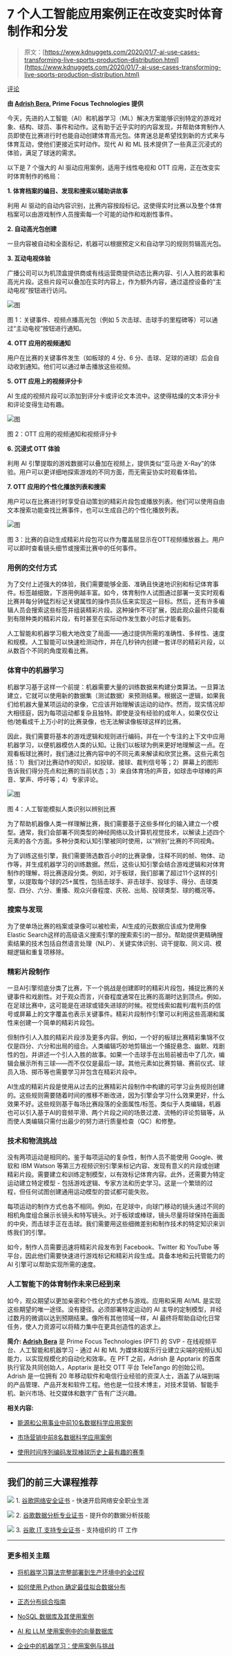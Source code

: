 # 7 个人工智能应用案例正在改变实时体育制作和分发

> 原文：[https://www.kdnuggets.com/2020/01/7-ai-use-cases-transforming-live-sports-production-distribution.html](https://www.kdnuggets.com/2020/01/7-ai-use-cases-transforming-live-sports-production-distribution.html)

[评论](#comments)

**由 [Adrish Bera](https://www.linkedin.com/in/adrishbera/), Prime Focus Technologies 提供**

今天，先进的人工智能（AI）和机器学习（ML）解决方案能够识别特定的游戏对象、结构、球员、事件和动作。这有助于近乎实时的内容发现，并帮助体育制作人员即使在比赛进行时也能自动创建体育高光包。体育迷总是希望找到新的方式来与体育互动，使他们更接近实时动作。现代 AI 和 ML 技术提供了一些真正沉浸式的体验，满足了球迷的需求。

以下是 7 个强大的 AI 驱动应用案例，适用于线性电视和 OTT 应用，正在改变实时体育制作的格局：

**1\. 体育档案的编目、发现和搜索以辅助讲故事**

利用 AI 驱动的自动内容识别，比赛内容按段标记。这使得实时比赛以及整个体育档案可以由游戏制作人员搜索每一个可能的动作和戏剧性事件。

**2\. 自动高光包创建**

一旦内容被自动和全面标记，机器可以根据预定义和自动学习的规则剪辑高光包。

**3\. 互动电视体验**

广播公司可以为机顶盒提供商或有线运营商提供动态比赛内容、引人入胜的故事和高光片段。这些片段可以叠加在实时内容上，作为额外内容，通过遥控设备的“主动电视”按钮进行访问。

![图](../Images/e39fcefbafc03f10c220c8ba021586b8.png)

图 1：关键事件、视频点播高光包（例如 5 次击球、击球手的里程碑等）可以通过“主动电视”按钮进行通知。

**4\. OTT 应用的视频通知**

用户在比赛的关键事件发生（如板球的 4 分、6 分、击球、足球的进球）后会自动收到通知。他们可以通过单击播放这些视频。

**5\. OTT 应用上的视频评分卡**

AI 生成的视频片段可以添加到评分卡或评论文本流中。这使得枯燥的文本评分卡和评论变得生动有趣。

![图](../Images/76a99ea12378ebd4848404004e960aea.png)

图 2：OTT 应用的视频通知和视频评分卡

**6\. 沉浸式 OTT 体验**

利用 AI 引擎提取的游戏数据可以叠加在视频上，提供类似“亚马逊 X-Ray”的体验。用户可以更详细地探索游戏的不同方面，而无需妥协实时观看体验。

**7\. OTT 应用的个性化播放列表和搜索**

用户可以在比赛进行时享受自动策划的精彩片段包或播放列表。他们可以使用自由文本搜索功能查找比赛事件，也可以生成自己的个性化播放列表。

![图](../Images/62f36c15b438b10ebccb0dd5b15b50d2.png)

图 3：比赛的自动生成精彩片段包可以作为覆盖层显示在OTT视频播放器上。用户可以即时查看镜头细节或搜索比赛中的任何事件。

### **用例的交付方式**

为了交付上述强大的体验，我们需要能够全面、准确且快速地识别和标记体育事件。标签越细致，下游用例越丰富。如今，体育制作人试图通过部署一支实时观看比赛并每分钟猛烈标记关键属性的操作员队伍来实现这一目标。然后，还有许多编辑人员会搜索这些标签并组装精彩片段。这种操作不可扩展，因此观众最终只能看到有限种类的精彩片段，有时甚至在实际动作发生数小时后才能看到。

人工智能和机器学习极大地改变了局面——通过提供所需的准确性、多样性、速度和规模。人工智能可以快速检测动作，并在几秒钟内创建一套详尽的精彩片段，以从数百个不同的角度观看比赛。

### **体育中的机器学习**

机器学习基于这样一个前提：机器需要大量的训练数据来构建分类算法。一旦算法建立，它就可以使用新的数据集（测试数据）来预测结果。根据这一逻辑，如果我们给机器大量某项运动的录像，它应该开始理解该运动的动作。然而，现实情况却大相径庭，因为每项运动都复杂且独特。即使是没有经验的成年人，如果仅仅让他/她看成千上万小时的比赛录像，也无法解读像板球这样的比赛。

因此，我们需要将基本的游戏逻辑和规则进行编码，并在一个专注的上下文中应用机器学习，以便机器模仿人类的认知。让我们以板球为例来更好地理解这一点。在观看板球比赛时，我们通过比赛内容中的不同元素来解读和欣赏比赛。这些元素包括：1）我们对比赛动作的知识，如投球、接球、裁判信号等；2）屏幕上的图形告诉我们得分亮点和比赛的当前状态；3）来自体育场的声音，如球击中球棒的声音、掌声、呼吁等；4）专家评论。

![图](../Images/7747e8ece59a9eccbd3ac013be289e59.png)

图 4：人工智能模拟人类识别以辨别比赛

为了帮助机器像人类一样理解比赛，我们需要基于这些多样化的输入建立一个模型。通常，我们会部署不同类型的神经网络以及计算机视觉技术，以解读上述四个元素的各个方面。多种分类和认知引擎被同时使用，以“辨别”比赛的不同视角。

为了训练这些引擎，我们需要筛选数百小时的比赛录像，注释不同的帧、物体、动作等，并生成机器学习的训练数据。然后，这些认知引擎会结合游戏逻辑和对体育制作的理解，将比赛逐段分类。例如，对于板球，我们部署了超过11个这样的引擎，以提取每个球的25+属性，包括击球手、非击球手、投球手、得分、击球类型、四分、六分、重播、观众兴奋程度、庆祝、出局、投球类型、球的概况等。

### **搜索与发现**

为了使单场比赛的档案或录像可以被检索，AI生成的元数据应该成为使用像Elastic Search这样的高级语义搜索引擎的搜索索引的一部分。帮助提供更精确搜索结果的技术包括自然语言处理（NLP）、关键实体识别、词干提取、同义词、模糊逻辑和重复项移除。

### **精彩片段制作**

一旦AI引擎彻底分类了比赛，下一个挑战是创建即时的精彩片段包，捕捉比赛的关键事件和戏剧性。对于观众而言，兴奋程度通常在比赛的高潮时达到顶点。例如，在足球比赛中，这可能是在进球或错失进球的时候。视觉线索如裁判/裁判员的信号或屏幕上的文字覆盖也表示关键事件。精彩片段制作引擎可以利用这些高潮和属性来创建一个简单的精彩片段包。

但制作引人入胜的精彩片段涉及更多内容。例如，一个好的板球比赛精彩集锦不仅仅是四分、六分和出局的组合。人类编辑巧妙地剪辑出一个捕捉悬念、幽默、戏剧性的包，并讲述一个引人入胜的故事。如果一个击球手在出局前被击中了几次，编辑会展示所有三球——而不仅仅是最后一球。其他元素如比赛剪辑、赛前仪式、球员入场、掷币等也需要学习并包含在精彩片段中。

AI生成的精彩片段是使用从过去的比赛精彩片段制作中构建的可学习业务规则创建的。这些规则需要随着时间的推移不断改进，因为引擎会学习什么效果更好，什么效果不好。这些规则基于每场比赛段落的全面属性/标签。类似于人类编辑，机器也可以引入基于AI的音频平滑、两个片段之间的场景过渡、流畅的评论剪辑等，从而使人类编辑只需付出最少的努力进行质量检查（QC）和修整。

### **技术和物流挑战**

没有两项运动是相同的。鉴于每项运动的复杂性，制作人员不能使用 Google、微软和 IBM Watson 等第三方视频识别引擎来标记内容、发现有意义的片段或创建精彩片段。需要建立和训练定制模型，以有效标记体育内容。此外，还需要为特定运动建立特定模型 - 包括游戏逻辑、专家方法和历史学习。这是一个繁琐的过程，但任何试图创建通用运动模型的尝试都可能失败。

每项运动的制作方式也各不相同。例如，在足球中，向球门移动的镜头通过不同的相机角度组合展示长镜头和特写镜头。对于板球或棒球，镜头尽量将球保持在画面的中央，而击球手正在击球。我们需要用这些细微差别和制作技术的特定知识来训练我们的引擎。

如今，制作人员需要迅速将精彩片段发布到 Facebook、Twitter 和 YouTube 等平台，因此他们需要快速进行游戏标记和精彩片段生成。具备本地和云托管能力的 AI 引擎可以帮助实现所需的速度。

### **人工智能下的体育制作未来已经到来**

如今，观众期望以更加亲密和个性化的方式参与游戏。应用和采用 AI/ML 是实现这些期望的唯一途径。没有捷径。必须部署特定运动的 AI 主导的定制模型，并经过数月的微调以达到预期结果。像所有其他领域一样，AI 最终将帮助自动化日常任务，使人力资源可以将精力集中在更具创造性的追求上。

**简介: [Adrish Bera](https://www.linkedin.com/in/adrishbera/)** 是 Prime Focus Technologies (PFT) 的 SVP - 在线视频平台、人工智能和机器学习 - 通过 AI 和 ML 为媒体和娱乐行业建立尖端的视频认知能力，以实现规模化的自动化和效率。在 PFT 之前，Adrish 是 Apptarix 的首席执行官及共同创始人，Apptarix 是社交 OTT 平台 TeleTango 的创始公司。Adrish 是一位拥有 20 年移动软件和电信行业经验的资深人士，涵盖了从端到端的产品管理、产品开发和软件工程。他也是一位技术博主，对技术营销、智能手机、新兴市场、社交媒体和数字广告有广泛兴趣。

**相关内容:**

+   [能源和公用事业中前10名数据科学应用案例](/2019/09/top-10-data-science-use-cases-energy-utilities.html)

+   [市场营销中前8名数据科学应用案例](/2019/11/top-8-data-science-use-cases-marketing.html)

+   [使用时间序列编码发现棒球历史上最有趣的赛季](/2019/09/time-series-baseball.html)

* * *

## 我们的前三大课程推荐

![](../Images/0244c01ba9267c002ef39d4907e0b8fb.png) 1\. [谷歌网络安全证书](https://www.kdnuggets.com/google-cybersecurity) - 快速开启网络安全职业生涯

![](../Images/e225c49c3c91745821c8c0368bf04711.png) 2\. [谷歌数据分析专业证书](https://www.kdnuggets.com/google-data-analytics) - 提升你的数据分析技能

![](../Images/0244c01ba9267c002ef39d4907e0b8fb.png) 3\. [谷歌 IT 支持专业证书](https://www.kdnuggets.com/google-itsupport) - 支持组织的 IT 工作

* * *

### 更多相关主题

+   [将机器学习算法完整部署到生产环境中的全过程](https://www.kdnuggets.com/2021/12/deployment-machine-learning-algorithm-live-production-environment.html)

+   [如何使用 Python 确定最佳拟合数据分布](https://www.kdnuggets.com/2021/09/determine-best-fitting-data-distribution-python.html)

+   [正态分布综合指南](https://www.kdnuggets.com/2022/06/comprehensive-guide-normal-distribution.html)

+   [NoSQL 数据库及其使用案例](https://www.kdnuggets.com/2023/03/nosql-databases-cases.html)

+   [AI 和 LLM 使用案例中的向量数据库](https://www.kdnuggets.com/vector-databases-in-ai-and-llm-use-cases)

+   [企业中的机器学习：使用案例与挑战](https://www.kdnuggets.com/2022/08/dss-machine-learning-enterprise-cases-challenges.html)
